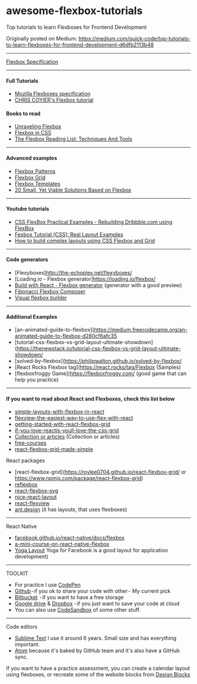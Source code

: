 # awesome-flexbox-tutorials
Top tutorials to learn Flexboxes for Frontend Development

Originally posted on Medium: https://medium.com/quick-code/top-tutorials-to-learn-flexboxes-for-frontend-development-d6dfb2113b48


---


[Flexbox Specification](https://developer.mozilla.org/en-US/docs/Glossary/Flexbox)


---

#### Full Tutorials
- [Mozilla Flexboxes specification](https://developer.mozilla.org/en-US/docs/Learn/CSS/CSS_layout/Flexbox)
- [CHRIS COYIER's Flexbox tutorial](https://css-tricks.com/snippets/css/a-guide-to-flexbox/)

#### Books to read
- [Unraveling Flexbox](https://unravelingflexbox.com/)
- [Flexbox in CSS](https://www.oreilly.com/library/view/flexbox-in-css/9781491981474/)
- [The Flexbox Reading List: Techniques And Tools](https://www.smashingmagazine.com/2016/02/the-flexbox-reading-list/)



---

#### Advanced examples
- [Flexbox Patterns](https://www.flexboxpatterns.com/)
- [Flexbox Grid](http://flexboxgrid.com/)
- [Flexbox Templates](https://www.quackit.com/html/templates/css_flexbox_templates.cfm)
- [20 Small, Yet Viable Solutions Based on Flexbox](https://designmodo.com/flexbox-snippets/)



---

#### Youtube tutorials
- [CSS FlexBox Practical Examples - Rebuilding Dribbble.com using FlexBox](https://www.youtube.com/watch?v=H1lREysgdgc)
- [Fexbox Tutorial (CSS): Real Layout Examples](https://www.youtube.com/watch?v=k32voqQhODc)
- [How to build complex layouts using CSS Flexbox and Grid](https://www.youtube.com/watch?v=Y7pT1zZLJb0)



---

#### Code generators

- [Flexyboxes]http://the-echoplex.net/flexyboxes/
- [Loading.io - Flexbox generator]https://loading.io/flexbox/
- [Build with React - Flexbox generator](http://flexbox.buildwithreact.com/) (generator with a good preview)
- [Fibonacci Flexbox Composer](http://maxsteenbergen.com/fibonacci/) 
- [Visual flexbox builder](https://flexbox.webflow.com/)



---

#### Additional Examples
- [an-animated-guide-to-flexbox](https://medium.freecodecamp.org/an-animated-guide-to-flexbox-d280cf6afc35
- [tutorial-css-flexbox-vs-grid-layout-ultimate-showdown](https://thenewstack.io/tutorial-css-flexbox-vs-grid-layout-ultimate-showdown/
- [solved-by-flexbox](https://philipwalton.github.io/solved-by-flexbox/
- [React Rocks Flexbox tag](https://react.rocks/tag/Flexbox (Samples)
- [flexboxfroggy Game](https://flexboxfroggy.com/ (good game that can help you practice)



---

#### If you want to read about React and Flexboxes, check this list below

- [simple-layouts-with-flexbox-in-react](https://dev.to/llorentegerman/simple-layouts-with-flexbox-in-react-55kf)
- [flexview-the-easiest-way-to-use-flex-with-react](https://blog.buildo.io/flexview-the-easiest-way-to-use-flex-with-react-c698db55926a)
- [getting-started-with-react-flexbox-grid](http://www.redbitdev.com/getting-started-with-react-flexbox-grid/)
- [if-you-love-reactjs-youll-love-the-css-grid](https://medium.com/flexbox-and-grids/if-you-love-reactjs-youll-love-the-css-grid-52933e0d61ac)
- [Collection or articles](https://medium.com/flexbox-and-grids) (Collection or articles)
- [free-courses](https://medium.com/flexbox-and-grids/free-courses-49ce873bfa75)
- [react-flexbox-grid-made-simple](https://reactjsexample.com/react-flexbox-grid-made-simple/)

React packages
- [react-flexbox-grid](https://roylee0704.github.io/react-flexbox-grid/ or https://www.npmjs.com/package/react-flexbox-grid)
- [reflexbox](https://github.com/jxnblk/reflexbox)
- [react-flexbox-svg](https://github.com/paulmelnikow/react-flexbox-svg)
- [nice-react-layout](https://github.com/ekros/nice-react-layout)
- [react-flexview](https://github.com/buildo/react-flexview)
- [ant.design](https://ant.design/) (it has layouts, that uses flexboxes)



---

React Native
- [facebook.github.io/react-native/docs/flexbox](https://facebook.github.io/react-native/docs/flexbox)
- [a-mini-course-on-react-native-flexbox](https://medium.com/@yoniweisbrod/a-mini-course-on-react-native-flexbox-2832a1ccc6)
- [Yoga Layout](https://github.com/facebook/yoga) Yoga for Facebook is a good layout for application development)


---

TOOLKIT
- For practice I use [CodePen](https://codepen.io/)
- [Github](https://github.com/) - if you ok to share your code with other -  My current pick
- [Bitbucket](https://bitbucket.org/)  - if you want to have a free storage
- [Google drive](https://www.google.com/drive/) & [Dropbox](https://www.dropbox.com/?landing=dbv2) - if you just want to save your code at cloud
- You can also use [CodeSandbox](https://codesandbox.io/dashboard) of some other stuff.


---

Code editors
- [Sublime Text](https://www.sublimetext.com/3) I use it around 6 years. Small size and has everything important.
- [Atom](https://atom.io/) because it's baked by GitHub team and it's also have a GitHub sync.


If you want to have a practice assessment, you can create a calendar layout using flexboxes, or recreate some of the website blocks from [Design Blocks](https://www.froala.com/design-blocks#playground)
